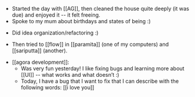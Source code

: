 * Started the day with [[AG]], then cleaned the house quite deeply (it was due) and enjoyed it -- it felt freeing.
* Spoke to my mum about birthdays and states of being :)
- Did idea organization/refactoring :)
* Then tried to [[flow]] in [[paramita]] (one of my computers) and [[sariputta]] (another).
- [[agora development]]:
  - Was very fun yesterday! I like fixing bugs and learning more about [[UI]] -- what works and what doesn’t :)
  - Today, I have a bug that I want to fix that I can describe with the following words: [[i love you]]
